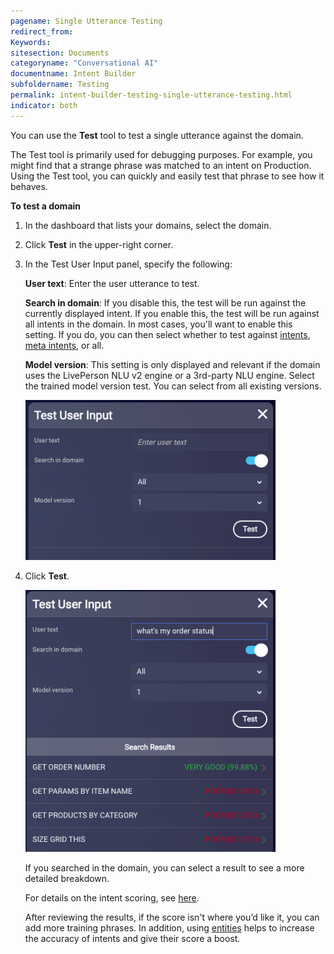 ```yaml
---
pagename: Single Utterance Testing
redirect_from:
Keywords:
sitesection: Documents
categoryname: "Conversational AI"
documentname: Intent Builder
subfoldername: Testing
permalink: intent-builder-testing-single-utterance-testing.html
indicator: both
---
```


You can use the **Test** tool to test a single utterance against the domain.

The Test tool is primarily used for debugging purposes. For example, you might find that a strange phrase was matched to an intent on Production. Using the Test tool, you can quickly and easily test that phrase to see how it behaves.

**To test a domain**

1. In the dashboard that lists your domains, select the domain.
2. Click **Test** in the upper-right corner. 
3. In the Test User Input panel, specify the following:
    
    **User text**: Enter the user utterance to test.
    
    **Search in domain**: If you disable this, the test will be run against the currently displayed intent. If you enable this, the test will be run against all intents in the domain. In most cases, you'll want to enable this setting. If you do, you can then select whether to test against [intents](intent-builder-intents.html), [meta intents](intent-builder-meta-intents.html), or all.
    
    **Model version**: This setting is only displayed and relevant if the domain uses the LivePerson NLU v2 engine or a 3rd-party NLU engine. Select the trained model version test. You can select from all existing versions.

    <img class="fancyimage" style="width:400px" src="img/ConvoBuilder/ib_debug1.png">

3. Click **Test**.

    <img class="fancyimage" style="width:400px" src="img/ConvoBuilder/ib_debug2.png">

    If you searched in the domain, you can select a result to see a more detailed breakdown.

    For details on the intent scoring, see [here](intent-builder-intents.html#what-is-the-intent-scorethreshold).
    
    After reviewing the results, if the score isn't where you’d like it, you can add more training phrases. In addition, using [entities](conversation-builder-intent-builder-entities.html) helps to increase the accuracy of intents and give their score a boost.
